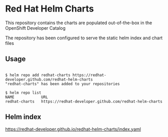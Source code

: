 # Red Hat Helm Charts
This repository contains the charts are populated out-of-the-box in the OpenShift Developer Catalog

The repository has been configured to serve the static helm index and chart files

## Usage

```

$ helm repo add redhat-charts https://redhat-developer.github.com/redhat-helm-charts
"redhat-charts" has been added to your repositories

$ helm repo list 
NAME           	URL                               
redhat-charts	https://redhat-developer.github.com/redhat-helm-charts  

```


## Helm index

https://redhat-developer.github.io/redhat-helm-charts/index.yaml
 


